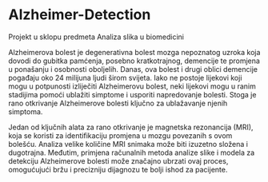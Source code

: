 # Alzheimer-Detection
Projekt u sklopu predmeta Analiza slika u biomedicini

Alzheimerova bolest je degenerativna bolest mozga nepoznatog uzroka koja dovodi do gubitka pamćenja, posebno kratkotrajnog, demencije te promjena u ponašanju i osobnosti oboljelih. Danas, ova bolest i drugi oblici demencije pogađaju oko 24 milijuna ljudi širom svijeta. Iako ne postoje lijekovi koji mogu u potpunosti izliječiti Alzheimerovu bolest, neki lijekovi mogu u ranim stadijima pomoći ublažiti simptome i usporiti napredovanje bolesti. Stoga je rano otkrivanje Alzheimerove bolesti ključno za ublažavanje njenih simptoma.

Jedan od ključnih alata za rano otkrivanje je magnetska rezonancija (MRI), koja se koristi za identifikaciju promjena u mozgu povezanih s ovom bolešću. Analiza velike količine MRI snimaka može biti izuzetno složena i dugotrajna. Međutim, primjena računalnih metoda analize slike i modela za detekciju Alzheimerove bolesti može značajno ubrzati ovaj proces, omogućujući bržu i precizniju dijagnozu te bolji ishod za pacijente.
